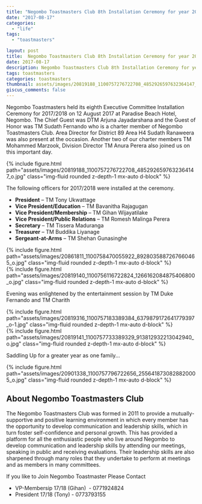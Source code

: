 ```yaml
---
title: "Negombo Toastmasters Club 8th Installation Ceremony for year 2017/2018"
date: "2017-08-17"
categories: 
  - "life"
tags: 
  - "toastmasters"

layout: post
title:  Negombo Toastmasters Club 8th Installation Ceremony for year 2017/2018
date: 2017-08-17
description: Negombo Toastmasters Club 8th Installation Ceremony for year 2017/2018
tags: toastmasters
categories: toastmasters
thumbnail: assets/images/20819188_1100757276722708_4852926597632364147_o-1024x683.jpg
giscus_comments: false
---
```


Negombo Toastmasters held its eighth Executive Committee Installation Ceremony for 2017/2018 on 12 August 2017 at Paradise Beach Hotel, Negombo. The Chief Guest was DTM Arjuna ⁠⁠⁠Jayadarshana and the Guest of Honor was TM Sudath Fernando who is a charter member of Negombo Toastmasters Club. Area Director for District 89 Area H4 Sudath Ranaweera was also present at the occasion. Another two of our charter members TM Mohammed Marzook, Division Director TM Anura Perera also joined us on this important day.

<div class="row mt-3">
    <div class="col-sm mt-3 mt-md-0">
        {% include figure.html path="assets/images/20819188_1100757276722708_4852926597632364147_o.jpg" class="img-fluid rounded z-depth-1 mx-auto d-block" %}
    </div>
</div>

The following officers for 2017/2018 were installed at the ceremony.

- **President** – TM Tony Ukwattage
- **Vice President/Education** – TM Bavanitha Rajagugan
- **Vice President/Membership** – TM Gihan Wijayatilake
- **Vice President/Public Relations** – TM Romesh Malinga Perera
- **Secretary** – TM Tissera Maduranga
- **Treasurer** – TM Buddika Liyanage
- **Sergeant-at-Arms** – TM Shehan Gunasinghe

<div class="row mt-3">
    <div class="col-sm mt-3 mt-md-0">
        {% include figure.html path="assets/images/20861811_1100758470055922_8928035887267660465_o.jpg" class="img-fluid rounded z-depth-1 mx-auto d-block" %}
    </div>
</div>

<div class="row mt-3">
    <div class="col-sm mt-3 mt-md-0">
        {% include figure.html path="assets/images/20819140_1100756116722824_1266162084875406800_o.jpg" class="img-fluid rounded z-depth-1 mx-auto d-block" %}
    </div>
</div>

Evening was enlightened by the entertainment session by TM Duke Fernando and TM Charith

<div class="row mt-3">
    <div class="col-sm mt-3 mt-md-0">
        {% include figure.html path="assets/images/20819316_1100757183389384_6379879172641779397_o-1.jpg" class="img-fluid rounded z-depth-1 mx-auto d-block" %}
    </div>
</div>

<div class="row mt-3">
    <div class="col-sm mt-3 mt-md-0">
        {% include figure.html path="assets/images/20819141_1100757733389329_913812932213042940_o.jpg" class="img-fluid rounded z-depth-1 mx-auto d-block" %}
    </div>
</div>

Saddling Up for a greater year as one family...

<div class="row mt-3">
    <div class="col-sm mt-3 mt-md-0">
        {% include figure.html path="assets/images/20901338_1100757796722656_2556418730828820005_o.jpg" class="img-fluid rounded z-depth-1 mx-auto d-block" %}
    </div>
</div>

## About Negombo Toastmasters Club

The Negombo Toastmasters Club was formed in 2011 to provide a mutually-supportive and positive learning environment in which every member has the opportunity to develop communication and leadership skills, which in turn foster self-confidence and personal growth. This has provided a platform for all the enthusiastic people who live around Negombo to develop communication and leadership skills by attending our meetings, speaking in public and receiving evaluations. Their leadership skills are also sharpened through many roles that they undertake to perform at meetings and as members in many committees.

If you like to Join Negombo Toastmaster Please Contact

- VP-Membersip 17/18 (Gihan)  - 0771924824
- President 17/18 (Tony) - 0773793155
